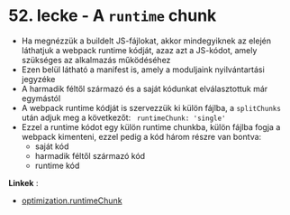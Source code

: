 # 52. lecke - A `runtime` chunk
- Ha megnézzük a buildelt JS-fájlokat, akkor mindegyiknek az elején láthatjuk a webpack runtime kódját, azaz azt a JS-kódot, amely szükséges az alkalmazás működéséhez
- Ezen belül látható a manifest is, amely a moduljaink nyilvántartási jegyzéke
- A harmadik féltől származó és a saját kódunkat elválasztottuk már egymástól
- A webpack runtime kódját is szervezzük ki külön fájlba, a `splitChunks` után adjuk meg a következőt: ` runtimeChunk: 'single'`
- Ezzel a runtime kódot egy külön runtime chunkba, külön fájlba fogja a webpack kimenteni, ezzel pedig a kód három részre van bontva:
  - saját kód
  - harmadik féltől származó kód
  - runtime kód

**Linkek** :
- [optimization.runtimeChunk](https://webpack.js.org/configuration/optimization/#optimizationruntimechunk)

